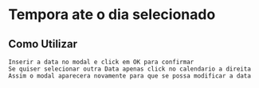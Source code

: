 # Tempora ate o dia selecionado

## Como Utilizar

```
Inserir a data no modal e click em OK para confirmar
Se quiser selecionar outra Data apenas click no calendario a direita
Assim o modal aparecera novamente para que se possa modificar a data
```